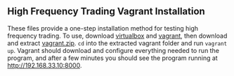 ## High Frequency Trading Vagrant Installation

These files provide a one-step installation method for testing high frequency trading. To use, download [virtualbox](https://www.virtualbox.org/) and [vagrant](https://www.vagrantup.com/), then download and extract [vagrant.zip](vagrant.zip). `cd` into the extracted vagrant folder and run `vagrant up`. Vagrant should download and configure everything needed to run the program, and after a few minutes you should see the program running at http://192.168.33.10:8000.
